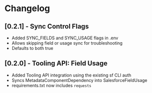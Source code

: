 # Changelog

## [0.2.1] - Sync Control Flags
- Added SYNC_FIELDS and SYNC_USAGE flags in .env
- Allows skipping field or usage sync for troubleshooting
- Defaults to both true

## [0.2.0] - Tooling API: Field Usage
- Added Tooling API integration using the existing sf CLI auth
- Syncs MetadataComponentDependency into SalesforceFieldUsage
- requirements.txt now includes `requests`
